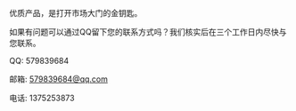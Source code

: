 优质产品，是打开市场大门的金钥匙。 

如果有问题可以通过QQ留下您的联系方式吗？我们核实后在三个工作日内尽快与您联系。

QQ: 579839684

邮箱: 579839684@qq.com

电话: 1375253873
